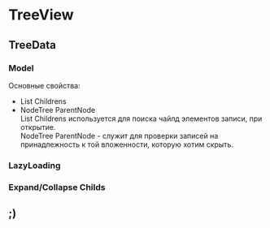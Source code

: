 # TreeView

## TreeData
### Model
Основные свойства: 
- List<NodeTree> Childrens
- NodeTree ParentNode <br /> 
List<NodeTree> Childrens используется для поиска чайлд элементов записи, при открытие.<br /> 
NodeTree ParentNode - служит для проверки записей на принадлежность к той вложенности, которую хотим скрыть.<br /> 
### LazyLoading
### Expand/Collapse Childs
## ;)
